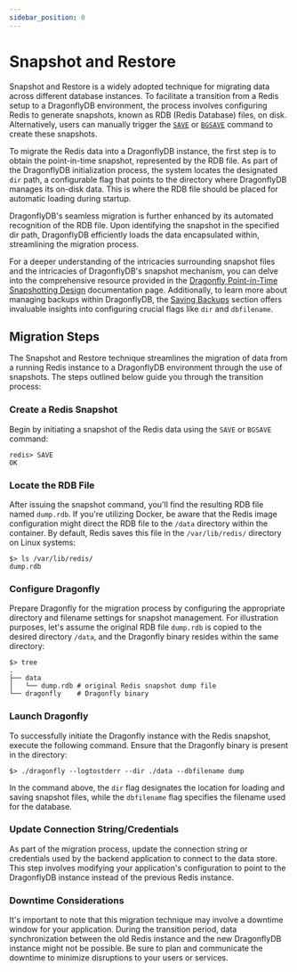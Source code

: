 ```yaml
---
sidebar_position: 0
---
```


# Snapshot and Restore

Snapshot and Restore is a widely adopted technique for migrating data across different database instances.
To facilitate a transition from a Redis setup to a DragonflyDB environment, the process involves configuring Redis to generate snapshots, known as RDB (Redis Database) files, on disk.
Alternatively, users can manually trigger the [`SAVE`](https://redis.io/commands/save/) or [`BGSAVE`](https://redis.io/commands/bgsave/) command to create these snapshots.

To migrate the Redis data into a DragonflyDB instance, the first step is to obtain the point-in-time snapshot, represented by the RDB file.
As part of the DragonflyDB initialization process, the system locates the designated `dir` path, a configurable flag that points to the directory where DragonflyDB manages its on-disk data.
This is where the RDB file should be placed for automatic loading during startup.

DragonflyDB's seamless migration is further enhanced by its automated recognition of the RDB file.
Upon identifying the snapshot in the specified dir path, DragonflyDB efficiently loads the data encapsulated within, streamlining the migration process.

For a deeper understanding of the intricacies surrounding snapshot files and the intricacies of DragonflyDB's snapshot mechanism, you can delve into the comprehensive resource provided in the [Dragonfly Point-in-Time Snapshotting Design](../../managing-dragonfly/snapshotting.md) documentation page.
Additionally, to learn more about managing backups within DragonflyDB, the [Saving Backups](../../managing-dragonfly/backups.md) section offers invaluable insights into configuring crucial flags like `dir` and `dbfilename`.

## Migration Steps

The Snapshot and Restore technique streamlines the migration of data from a running Redis instance to a DragonflyDB environment through the use of snapshots.
The steps outlined below guide you through the transition process:

### Create a Redis Snapshot

Begin by initiating a snapshot of the Redis data using the `SAVE` or `BGSAVE` command:

```shell
redis> SAVE
OK
```

### Locate the RDB File

After issuing the snapshot command, you'll find the resulting RDB file named `dump.rdb`.
If you're utilizing Docker, be aware that the Redis image configuration might direct the RDB file to the `/data` directory within the container.
By default, Redis saves this file in the `/var/lib/redis/` directory on Linux systems:

```shell
$> ls /var/lib/redis/
dump.rdb
```

### Configure Dragonfly

Prepare Dragonfly for the migration process by configuring the appropriate directory and filename settings for snapshot management.
For illustration purposes, let's assume the original RDB file `dump.rdb` is copied to the desired directory `/data`, and the Dragonfly binary resides within the same directory:

```shell
$> tree
.
├── data
│   └── dump.rdb # original Redis snapshot dump file
└── dragonfly    # Dragonfly binary
```

### Launch Dragonfly

To successfully initiate the Dragonfly instance with the Redis snapshot, execute the following command.
Ensure that the Dragonfly binary is present in the directory:

```shell
$> ./dragonfly --logtostderr --dir ./data --dbfilename dump
```

In the command above, the `dir` flag designates the location for loading and saving snapshot files, while the `dbfilename` flag specifies the filename used for the database.

### Update Connection String/Credentials

As part of the migration process, update the connection string or credentials used by the backend application to connect to the data store.
This step involves modifying your application's configuration to point to the DragonflyDB instance instead of the previous Redis instance.

### Downtime Considerations

It's important to note that this migration technique may involve a downtime window for your application.
During the transition period, data synchronization between the old Redis instance and the new DragonflyDB instance might not be possible.
Be sure to plan and communicate the downtime to minimize disruptions to your users or services.
